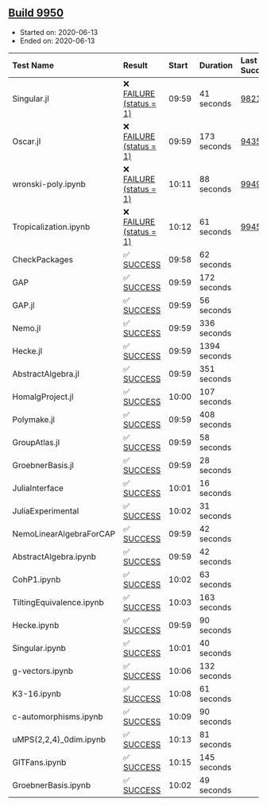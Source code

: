## [Build 9950](https://oscarci.mathematik.uni-kl.de/job/oscar/9950/)

* Started on: 2020-06-13
* Ended on: 2020-06-13

| Test Name    | Result | Start | Duration | Last Success | First Failure |
|:-------------|:-------|:------|:---------|:-------------|:--------------|
| Singular.jl | ❌ [FAILURE (status = 1)](https://oscarci.mathematik.uni-kl.de/job/oscar/9950/artifact/logs/build-9950/Singular.jl.log) | 09:59 | 41 seconds | [9821](https://oscarci.mathematik.uni-kl.de/job/oscar/9821/) | [9822](https://oscarci.mathematik.uni-kl.de/job/oscar/9822/) |
| Oscar.jl | ❌ [FAILURE (status = 1)](https://oscarci.mathematik.uni-kl.de/job/oscar/9950/artifact/logs/build-9950/Oscar.jl.log) | 09:59 | 173 seconds | [9435](https://oscarci.mathematik.uni-kl.de/job/oscar/9435/) | [9436](https://oscarci.mathematik.uni-kl.de/job/oscar/9436/) |
| wronski-poly.ipynb | ❌ [FAILURE (status = 1)](https://oscarci.mathematik.uni-kl.de/job/oscar/9950/artifact/logs/build-9950/wronski-poly.ipynb.log) | 10:11 | 88 seconds | [9949](https://oscarci.mathematik.uni-kl.de/job/oscar/9949/) | [9950](https://oscarci.mathematik.uni-kl.de/job/oscar/9950/) |
| Tropicalization.ipynb | ❌ [FAILURE (status = 1)](https://oscarci.mathematik.uni-kl.de/job/oscar/9950/artifact/logs/build-9950/Tropicalization.ipynb.log) | 10:12 | 61 seconds | [9945](https://oscarci.mathematik.uni-kl.de/job/oscar/9945/) | [9946](https://oscarci.mathematik.uni-kl.de/job/oscar/9946/) |
| CheckPackages | ✅ [SUCCESS](https://oscarci.mathematik.uni-kl.de/job/oscar/9950/artifact/logs/build-9950/CheckPackages.log) | 09:58 | 62 seconds |  |  |
| GAP | ✅ [SUCCESS](https://oscarci.mathematik.uni-kl.de/job/oscar/9950/artifact/logs/build-9950/GAP.log) | 09:59 | 172 seconds |  |  |
| GAP.jl | ✅ [SUCCESS](https://oscarci.mathematik.uni-kl.de/job/oscar/9950/artifact/logs/build-9950/GAP.jl.log) | 09:59 | 56 seconds |  |  |
| Nemo.jl | ✅ [SUCCESS](https://oscarci.mathematik.uni-kl.de/job/oscar/9950/artifact/logs/build-9950/Nemo.jl.log) | 09:59 | 336 seconds |  |  |
| Hecke.jl | ✅ [SUCCESS](https://oscarci.mathematik.uni-kl.de/job/oscar/9950/artifact/logs/build-9950/Hecke.jl.log) | 09:59 | 1394 seconds |  |  |
| AbstractAlgebra.jl | ✅ [SUCCESS](https://oscarci.mathematik.uni-kl.de/job/oscar/9950/artifact/logs/build-9950/AbstractAlgebra.jl.log) | 09:59 | 351 seconds |  |  |
| HomalgProject.jl | ✅ [SUCCESS](https://oscarci.mathematik.uni-kl.de/job/oscar/9950/artifact/logs/build-9950/HomalgProject.jl.log) | 10:00 | 107 seconds |  |  |
| Polymake.jl | ✅ [SUCCESS](https://oscarci.mathematik.uni-kl.de/job/oscar/9950/artifact/logs/build-9950/Polymake.jl.log) | 09:59 | 408 seconds |  |  |
| GroupAtlas.jl | ✅ [SUCCESS](https://oscarci.mathematik.uni-kl.de/job/oscar/9950/artifact/logs/build-9950/GroupAtlas.jl.log) | 09:59 | 58 seconds |  |  |
| GroebnerBasis.jl | ✅ [SUCCESS](https://oscarci.mathematik.uni-kl.de/job/oscar/9950/artifact/logs/build-9950/GroebnerBasis.jl.log) | 09:59 | 28 seconds |  |  |
| JuliaInterface | ✅ [SUCCESS](https://oscarci.mathematik.uni-kl.de/job/oscar/9950/artifact/logs/build-9950/JuliaInterface.log) | 10:01 | 16 seconds |  |  |
| JuliaExperimental | ✅ [SUCCESS](https://oscarci.mathematik.uni-kl.de/job/oscar/9950/artifact/logs/build-9950/JuliaExperimental.log) | 10:02 | 31 seconds |  |  |
| NemoLinearAlgebraForCAP | ✅ [SUCCESS](https://oscarci.mathematik.uni-kl.de/job/oscar/9950/artifact/logs/build-9950/NemoLinearAlgebraForCAP.log) | 09:59 | 42 seconds |  |  |
| AbstractAlgebra.ipynb | ✅ [SUCCESS](https://oscarci.mathematik.uni-kl.de/job/oscar/9950/artifact/logs/build-9950/AbstractAlgebra.ipynb.log) | 09:59 | 42 seconds |  |  |
| CohP1.ipynb | ✅ [SUCCESS](https://oscarci.mathematik.uni-kl.de/job/oscar/9950/artifact/logs/build-9950/CohP1.ipynb.log) | 10:02 | 63 seconds |  |  |
| TiltingEquivalence.ipynb | ✅ [SUCCESS](https://oscarci.mathematik.uni-kl.de/job/oscar/9950/artifact/logs/build-9950/TiltingEquivalence.ipynb.log) | 10:03 | 163 seconds |  |  |
| Hecke.ipynb | ✅ [SUCCESS](https://oscarci.mathematik.uni-kl.de/job/oscar/9950/artifact/logs/build-9950/Hecke.ipynb.log) | 09:59 | 90 seconds |  |  |
| Singular.ipynb | ✅ [SUCCESS](https://oscarci.mathematik.uni-kl.de/job/oscar/9950/artifact/logs/build-9950/Singular.ipynb.log) | 10:01 | 40 seconds |  |  |
| g-vectors.ipynb | ✅ [SUCCESS](https://oscarci.mathematik.uni-kl.de/job/oscar/9950/artifact/logs/build-9950/g-vectors.ipynb.log) | 10:06 | 132 seconds |  |  |
| K3-16.ipynb | ✅ [SUCCESS](https://oscarci.mathematik.uni-kl.de/job/oscar/9950/artifact/logs/build-9950/K3-16.ipynb.log) | 10:08 | 61 seconds |  |  |
| c-automorphisms.ipynb | ✅ [SUCCESS](https://oscarci.mathematik.uni-kl.de/job/oscar/9950/artifact/logs/build-9950/c-automorphisms.ipynb.log) | 10:09 | 90 seconds |  |  |
| uMPS(2,2,4)_0dim.ipynb | ✅ [SUCCESS](https://oscarci.mathematik.uni-kl.de/job/oscar/9950/artifact/logs/build-9950/uMPS-2-2-4-_0dim.ipynb.log) | 10:13 | 81 seconds |  |  |
| GITFans.ipynb | ✅ [SUCCESS](https://oscarci.mathematik.uni-kl.de/job/oscar/9950/artifact/logs/build-9950/GITFans.ipynb.log) | 10:15 | 145 seconds |  |  |
| GroebnerBasis.ipynb | ✅ [SUCCESS](https://oscarci.mathematik.uni-kl.de/job/oscar/9950/artifact/logs/build-9950/GroebnerBasis.ipynb.log) | 10:02 | 49 seconds |  |  |
